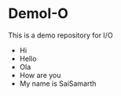 # DemoI-O

This is a demo repository for I/O

* Hi
* Hello
* Ola
* How are you
* My name is SaiSamarth
